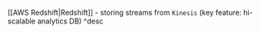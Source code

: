 [[AWS Redshift|Redshift]] - storing streams from `Kinesis` (key feature: hi-scalable analytics DB) ^desc